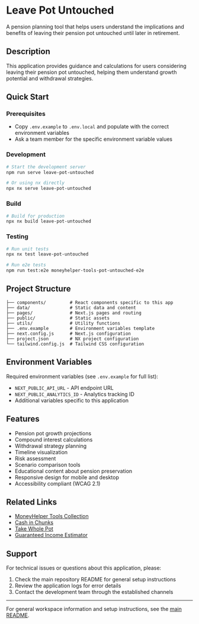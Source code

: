 # Leave Pot Untouched

A pension planning tool that helps users understand the implications and benefits of leaving their pension pot untouched until later in retirement.

## Description

This application provides guidance and calculations for users considering leaving their pension pot untouched, helping them understand growth potential and withdrawal strategies.

## Quick Start

### Prerequisites

- Copy `.env.example` to `.env.local` and populate with the correct environment variables
- Ask a team member for the specific environment variable values

### Development

```bash
# Start the development server
npm run serve leave-pot-untouched

# Or using nx directly
npx nx serve leave-pot-untouched
```

### Build

```bash
# Build for production
npx nx build leave-pot-untouched
```

### Testing

```bash
# Run unit tests
npx nx test leave-pot-untouched

# Run e2e tests
npm run test:e2e moneyhelper-tools-pot-untouched-e2e
```

## Project Structure

```
├── components/         # React components specific to this app
├── data/               # Static data and content
├── pages/              # Next.js pages and routing
├── public/             # Static assets
├── utils/              # Utility functions
├── .env.example        # Environment variables template
├── next.config.js      # Next.js configuration
├── project.json        # NX project configuration
└── tailwind.config.js  # Tailwind CSS configuration
```

## Environment Variables

Required environment variables (see `.env.example` for full list):

- `NEXT_PUBLIC_API_URL` - API endpoint URL
- `NEXT_PUBLIC_ANALYTICS_ID` - Analytics tracking ID
- Additional variables specific to this application

## Features

- Pension pot growth projections
- Compound interest calculations
- Withdrawal strategy planning
- Timeline visualization
- Risk assessment
- Scenario comparison tools
- Educational content about pension preservation
- Responsive design for mobile and desktop
- Accessibility compliant (WCAG 2.1)

## Related Links

- [MoneyHelper Tools Collection](../moneyhelper-tools/)
- [Cash in Chunks](../cash-in-chunks/)
- [Take Whole Pot](../take-whole-pot/)
- [Guaranteed Income Estimator](../guaranteed-income-estimator/)

## Support

For technical issues or questions about this application, please:

1. Check the main repository README for general setup instructions
2. Review the application logs for error details
3. Contact the development team through the established channels

---

For general workspace information and setup instructions, see the [main README](../../README.md).
